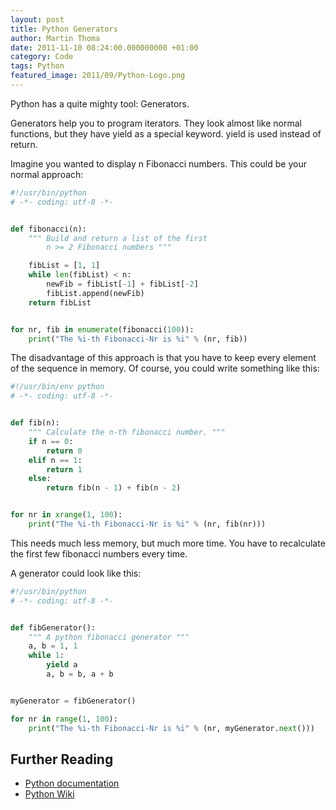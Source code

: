 ```yaml
---
layout: post
title: Python Generators
author: Martin Thoma
date: 2011-11-10 08:24:00.000000000 +01:00
category: Code
tags: Python
featured_image: 2011/09/Python-Logo.png
---
```

Python has a quite mighty tool: Generators.

Generators help you to program iterators. They look almost like normal functions, but they have yield as a special keyword. yield is used instead of return.

Imagine you wanted to display n Fibonacci numbers. This could be your normal approach:

```python
#!/usr/bin/python
# -*- coding: utf-8 -*-


def fibonacci(n):
    """ Build and return a list of the first 
        n >= 2 Fibonacci numbers """

    fibList = [1, 1]
    while len(fibList) < n:
        newFib = fibList[-1] + fibList[-2]
        fibList.append(newFib)
    return fibList


for nr, fib in enumerate(fibonacci(100)):
    print("The %i-th Fibonacci-Nr is %i" % (nr, fib))
```

The disadvantage of this approach is that you have to keep every element of the sequence in memory. Of course, you could write something like this:

```python
#!/usr/bin/env python
# -*- coding: utf-8 -*-


def fib(n):
    """ Calculate the n-th fibonacci number. """
    if n == 0:
        return 0
    elif n == 1:
        return 1
    else:
        return fib(n - 1) + fib(n - 2)


for nr in xrange(1, 100):
    print("The %i-th Fibonacci-Nr is %i" % (nr, fib(nr)))
```

This needs much less memory, but much more time. You have to recalculate the first few fibonacci numbers every time.

A generator could look like this:
```python
#!/usr/bin/python
# -*- coding: utf-8 -*-


def fibGenerator():
    """ A python fibonacci generator """
    a, b = 1, 1
    while 1:
        yield a
        a, b = b, a + b


myGenerator = fibGenerator()

for nr in range(1, 100):
    print("The %i-th Fibonacci-Nr is %i" % (nr, myGenerator.next()))
```

<h2>Further Reading</h2>
<ul>
  <li><a href="http://docs.python.org/tutorial/classes.html#generators">Python documentation</a></li>
  <li><a href="http://wiki.python.org/moin/Generators">Python Wiki</a></li>
</ul>

